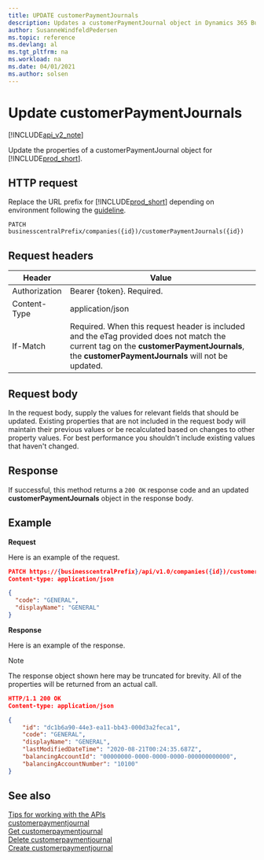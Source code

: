 ```yaml
---
title: UPDATE customerPaymentJournals   
description: Updates a customerPaymentJournal object in Dynamics 365 Business Central.
author: SusanneWindfeldPedersen
ms.topic: reference
ms.devlang: al
ms.tgt_pltfrm: na
ms.workload: na
ms.date: 04/01/2021
ms.author: solsen
---
```


# Update customerPaymentJournals 

[!INCLUDE[api_v2_note](../../../includes/api_v2_note.md)]

Update the properties of a customerPaymentJournal object for [!INCLUDE[prod_short](../../../includes/prod_short.md)].

## HTTP request
Replace the URL prefix for [!INCLUDE[prod_short](../../../includes/prod_short.md)] depending on environment following the [guideline](../../v2.0/endpoints-apis-for-dynamics.md).

```
PATCH businesscentralPrefix/companies({id})/customerPaymentJournals({id})
```

## Request headers

|Header|Value|
|------|-----|
|Authorization |Bearer {token}. Required.|
|Content-Type  |application/json|
|If-Match      |Required. When this request header is included and the eTag provided does not match the current tag on the **customerPaymentJournals**, the **customerPaymentJournals** will not be updated. |

## Request body
In the request body, supply the values for relevant fields that should be updated. Existing properties that are not included in the request body will maintain their previous values or be recalculated based on changes to other property values. For best performance you shouldn't include existing values that haven't changed.

## Response
If successful, this method returns a ```200 OK``` response code and an updated **customerPaymentJournals** object in the response body.

## Example

**Request**

Here is an example of the request.

```json
PATCH https://{businesscentralPrefix}/api/v1.0/companies({id})/customerPaymentJournals({id})
Content-type: application/json

{
  "code": "GENERAL",
  "displayName": "GENERAL"
}
```

**Response**

Here is an example of the response. 

> [!NOTE]  
> The response object shown here may be truncated for brevity. All of the properties will be returned from an actual call.

```json
HTTP/1.1 200 OK
Content-type: application/json

{
    "id": "dc1b6a90-44e3-ea11-bb43-000d3a2feca1",
    "code": "GENERAL",
    "displayName": "GENERAL",
    "lastModifiedDateTime": "2020-08-21T00:24:35.687Z",
    "balancingAccountId": "00000000-0000-0000-0000-000000000000",
    "balancingAccountNumber": "10100"
}
```

## See also
[Tips for working with the APIs](../../../developer/devenv-connect-apps-tips.md)    
[customerpaymentjournal](../resources/dynamics_customerpaymentjournal.md)    
[Get customerpaymentjournal](dynamics_customerpaymentjournal_Get.md)    
[Delete customerpaymentjournal](dynamics_customerpaymentjournal_Delete.md)    
[Create customerpaymentjournal](dynamics_customerpaymentjournal_Create.md)    
